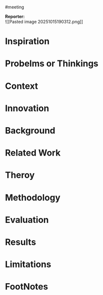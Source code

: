 #meeting 

**Reporter:**  
![[Pasted image 20251015190312.png]]
# Inspiration
# Probelms or Thinkings 
# Context
# Innovation
# Background
# Related Work
# Theroy
# Methodology
# Evaluation
# Results
# Limitations
# FootNotes
